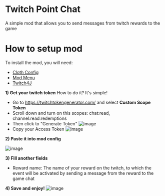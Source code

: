 # Twitch Point Chat
 A simple mod that allows you to send messages from twitch rewards to the game

# How to setup mod
To install the mod, you will need:
- [Cloth Config](https://modrinth.com/mod/cloth-config)
- [Mod Menu](https://modrinth.com/mod/modmenu)
- [Twitch4J](https://modrinth.com/mod/twitch4j)

**1) Get your twitch token**
How to do it? It's simple!
- Go to https://twitchtokengenerator.com/ and select **Custom Scope Token**
- Scroll down and turn on this scopes: chat:read, channel:read:redemptions
- Then click to "Generate Token"
![image](https://github.com/user-attachments/assets/8ad8fcf7-b08e-41ad-b921-4c9d9ab494c1)
- Copy your Access Token
![image](https://github.com/user-attachments/assets/58738bd1-2747-4f7b-87e2-e7e2ec9f64f8)

**2) Paste it into mod config**

![image](https://github.com/user-attachments/assets/1df06936-fa47-451e-81d4-9b38ce6f9c88)

**3) Fill another fields**
- Reward name:
The name of your reward on the twitch, to which the event will be activated by sending a message from the reward to the game chat

**4) Save and enjoy!**
![image](https://github.com/user-attachments/assets/27b9180b-7bbd-484c-8f3f-96dd0e0cef43)




